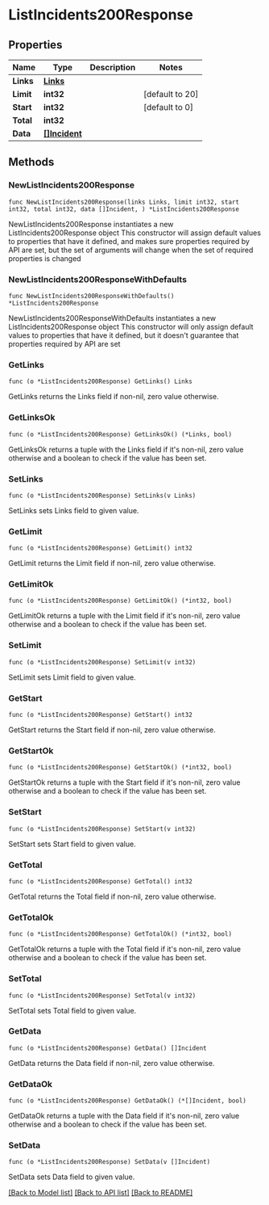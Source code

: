 # ListIncidents200Response

## Properties

Name | Type | Description | Notes
------------ | ------------- | ------------- | -------------
**Links** | [**Links**](Links.md) |  | 
**Limit** | **int32** |  | [default to 20]
**Start** | **int32** |  | [default to 0]
**Total** | **int32** |  | 
**Data** | [**[]Incident**](Incident.md) |  | 

## Methods

### NewListIncidents200Response

`func NewListIncidents200Response(links Links, limit int32, start int32, total int32, data []Incident, ) *ListIncidents200Response`

NewListIncidents200Response instantiates a new ListIncidents200Response object
This constructor will assign default values to properties that have it defined,
and makes sure properties required by API are set, but the set of arguments
will change when the set of required properties is changed

### NewListIncidents200ResponseWithDefaults

`func NewListIncidents200ResponseWithDefaults() *ListIncidents200Response`

NewListIncidents200ResponseWithDefaults instantiates a new ListIncidents200Response object
This constructor will only assign default values to properties that have it defined,
but it doesn't guarantee that properties required by API are set

### GetLinks

`func (o *ListIncidents200Response) GetLinks() Links`

GetLinks returns the Links field if non-nil, zero value otherwise.

### GetLinksOk

`func (o *ListIncidents200Response) GetLinksOk() (*Links, bool)`

GetLinksOk returns a tuple with the Links field if it's non-nil, zero value otherwise
and a boolean to check if the value has been set.

### SetLinks

`func (o *ListIncidents200Response) SetLinks(v Links)`

SetLinks sets Links field to given value.


### GetLimit

`func (o *ListIncidents200Response) GetLimit() int32`

GetLimit returns the Limit field if non-nil, zero value otherwise.

### GetLimitOk

`func (o *ListIncidents200Response) GetLimitOk() (*int32, bool)`

GetLimitOk returns a tuple with the Limit field if it's non-nil, zero value otherwise
and a boolean to check if the value has been set.

### SetLimit

`func (o *ListIncidents200Response) SetLimit(v int32)`

SetLimit sets Limit field to given value.


### GetStart

`func (o *ListIncidents200Response) GetStart() int32`

GetStart returns the Start field if non-nil, zero value otherwise.

### GetStartOk

`func (o *ListIncidents200Response) GetStartOk() (*int32, bool)`

GetStartOk returns a tuple with the Start field if it's non-nil, zero value otherwise
and a boolean to check if the value has been set.

### SetStart

`func (o *ListIncidents200Response) SetStart(v int32)`

SetStart sets Start field to given value.


### GetTotal

`func (o *ListIncidents200Response) GetTotal() int32`

GetTotal returns the Total field if non-nil, zero value otherwise.

### GetTotalOk

`func (o *ListIncidents200Response) GetTotalOk() (*int32, bool)`

GetTotalOk returns a tuple with the Total field if it's non-nil, zero value otherwise
and a boolean to check if the value has been set.

### SetTotal

`func (o *ListIncidents200Response) SetTotal(v int32)`

SetTotal sets Total field to given value.


### GetData

`func (o *ListIncidents200Response) GetData() []Incident`

GetData returns the Data field if non-nil, zero value otherwise.

### GetDataOk

`func (o *ListIncidents200Response) GetDataOk() (*[]Incident, bool)`

GetDataOk returns a tuple with the Data field if it's non-nil, zero value otherwise
and a boolean to check if the value has been set.

### SetData

`func (o *ListIncidents200Response) SetData(v []Incident)`

SetData sets Data field to given value.



[[Back to Model list]](../README.md#documentation-for-models) [[Back to API list]](../README.md#documentation-for-api-endpoints) [[Back to README]](../README.md)


